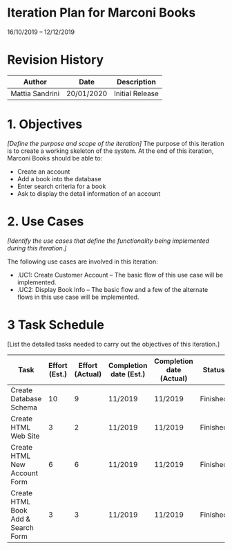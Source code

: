 # Iteration Plan for Marconi Books
16/10/2019 – 12/12/2019

# Revision History

| Author | Date | Description |
| --- | --- | --- |
| Mattia Sandrini | 20/01/2020 | Initial Release |

# 1. Objectives

_[Define the purpose and scope of the iteration]_ The purpose of this iteration is to create a working skeleton of the system. At the end of this iteration, Marconi Books should be able to:

- Create an account
- Add a book into the database
- Enter search criteria for a book
- Ask to display the detail information of an account

# 2. Use Cases

_[Identify the use cases that define the functionality being implemented during this iteration.]_

The following use cases are involved in this iteration:

- .UC1: Create Customer Account – The basic flow of this use case will be implemented.
- .UC2: Display Book Info – The basic flow and a few of the alternate flows in this use case will be implemented.

# 3 Task Schedule

[List the detailed tasks needed to carry out the objectives of this iteration.]

| Task | Effort (Est.) | Effort (Actual) | Completion date (Est.) | Completion date (Actual) | Status |
| --- | --- | --- | --- | --- | --- |
| Create Database Schema | 10 | 9 | 11/2019 | 11/2019 | Finished |
| Create HTML Web Site | 3 | 2 | 11/2019 | 11/2019 | Finished |
| Create HTML New Account Form | 6 | 6 | 11/2019 | 11/2019 | Finished |
| Create HTML Book Add &amp; Search Form | 3 | 3 | 11/2019 | 11/2019 | Finished |
